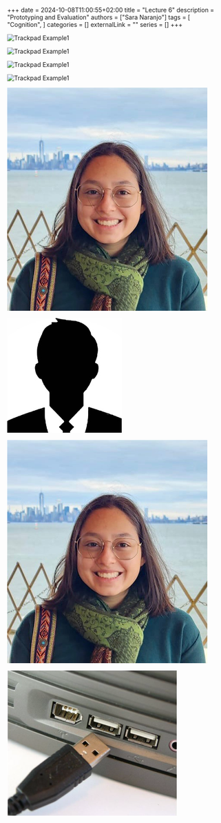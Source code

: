 +++ 
date = 2024-10-08T11:00:55+02:00
title = "Lecture 6"
description = "Prototyping and Evaluation"
authors = ["Sara Naranjo"]
tags = [
    "Cognition",
    ]
categories = []
externalLink = ""
series = []
+++


![Trackpad Example1](images/photosara.JPG)

![Trackpad Example1](images/photosara.jpeg)

![Trackpad Example1](images/trackpad.JPG)

![Trackpad Example1](images/usb.JPG)

![Trackpad Example1](/public/images/photosara.jpeg)

![Trackpad Example1](/public/images/avatar.jpg)

![Trackpad Example1](/public/images/photosara.JPG)

![Trackpad Example1](/public/images/usb.jpeg)